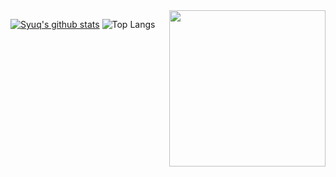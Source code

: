 <a href="http://ultravioletbat.deviantart.com/art/Yay-Evil-111710573">
  <img src="https://github.com/Syuq/Syuq/blob/main/200.gif" align="right" width="250"/>
</a>

[![Syuq's github stats](https://github-readme-stats.vercel.app/api?username=Syuq&include_all_commits=true&show_icons=true&hide_title=true&hide_border=true&bg_color=50fa7b)](https://github.com/Syuq)
![Top Langs](https://github-readme-stats.vercel.app/api/top-langs/?username=Syuq&layout=compact&text_color=daf7dc&bg_color=282a36)

